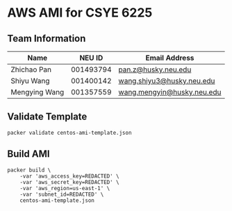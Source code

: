 # AWS AMI for CSYE 6225

## Team Information

| Name | NEU ID | Email Address |
| --- | --- | --- |
| Zhichao Pan | 001493794 | pan.z@husky.neu.edu |
| Shiyu Wang | 001400142 | wang.shiyu3@husky.neu.edu |
| Mengying Wang | 001357559 | wang.mengyin@husky.neu.edu |

## Validate Template

```
packer validate centos-ami-template.json
```

## Build AMI

```
packer build \
    -var 'aws_access_key=REDACTED' \
    -var 'aws_secret_key=REDACTED' \
    -var 'aws_region=us-east-1' \
    -var 'subnet_id=REDACTED' \
    centos-ami-template.json
```
